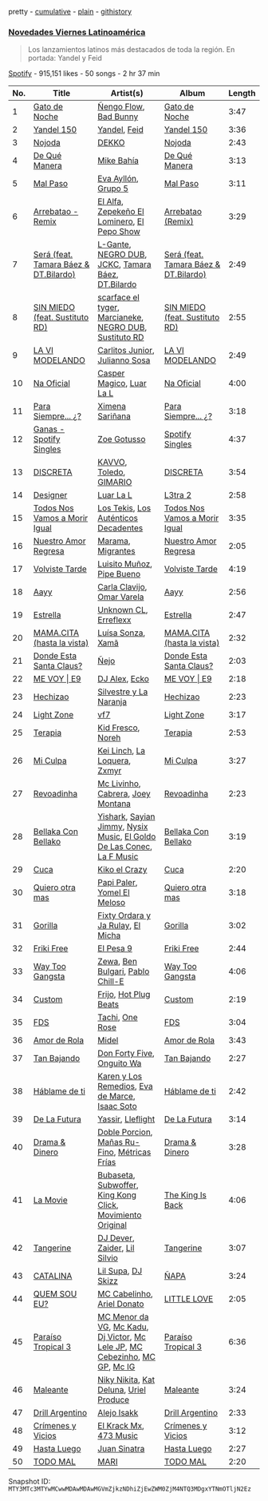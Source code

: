 pretty - [cumulative](/playlists/cumulative/37i9dQZF1DX8O2z77nfMgH.md) - [plain](/playlists/plain/37i9dQZF1DX8O2z77nfMgH) - [githistory](https://github.githistory.xyz/mackorone/spotify-playlist-archive/blob/main/playlists/plain/37i9dQZF1DX8O2z77nfMgH)

### [Novedades Viernes Latinoamérica](https://open.spotify.com/playlist/37i9dQZF1DX8O2z77nfMgH)

> Los lanzamientos latinos más destacados de toda la región\. En portada: Yandel y Feid

[Spotify](https://open.spotify.com/user/spotify) - 915,151 likes - 50 songs - 2 hr 37 min

| No. | Title | Artist(s) | Album | Length |
|---|---|---|---|---|
| 1 | [Gato de Noche](https://open.spotify.com/track/54ELExv56KCAB4UP9cOCzC) | [Ñengo Flow](https://open.spotify.com/artist/12vb80Km0Ew53ABfJOepVz), [Bad Bunny](https://open.spotify.com/artist/4q3ewBCX7sLwd24euuV69X) | [Gato de Noche](https://open.spotify.com/album/2GS2h80Dp8rFdGEa0j0JhH) | 3:47 |
| 2 | [Yandel 150](https://open.spotify.com/track/2oiixB9QMIzhWaHGVlQx4g) | [Yandel](https://open.spotify.com/artist/0eHQ9o50hj6ZDNBt6Ys1sD), [Feid](https://open.spotify.com/artist/2LRoIwlKmHjgvigdNGBHNo) | [Yandel 150](https://open.spotify.com/album/0T4sp7vn9arhvBUAda3foX) | 3:36 |
| 3 | [Nojoda](https://open.spotify.com/track/77HE2OvXZm4Xa78oN8Qi62) | [DEKKO](https://open.spotify.com/artist/6ZvYYrrfpb1Z7kICDyxWQE) | [Nojoda](https://open.spotify.com/album/4uMo3BJ9nCC7Fo5rza2vi4) | 2:43 |
| 4 | [De Qué Manera](https://open.spotify.com/track/3HMlb6Dh9OGr3CjV6IwjEP) | [Mike Bahía](https://open.spotify.com/artist/1phfTBIocBW3UwqcYjaEN6) | [De Qué Manera](https://open.spotify.com/album/6XBq5DhffYApT0TGZAQ9cH) | 3:13 |
| 5 | [Mal Paso](https://open.spotify.com/track/3ATLzTXk6FB0oSpEF0agQX) | [Eva Ayllón](https://open.spotify.com/artist/6AQFORISOneOZkh6r1sGS2), [Grupo 5](https://open.spotify.com/artist/0l8RtvcBMjeOqfgRSVo2d6) | [Mal Paso](https://open.spotify.com/album/5DFYdvezgbfWR5vePPACql) | 3:11 |
| 6 | [Arrebatao \- Remix](https://open.spotify.com/track/5w9QfSM6iY9pPaxOj4ByT4) | [El Alfa](https://open.spotify.com/artist/2oQX8QiMXOyuqbcZEFsZfm), [Zepekeño El Lominero](https://open.spotify.com/artist/4IOdLkM2rliL56j0upeiFG), [El Pepo Show](https://open.spotify.com/artist/12DrMYv3haAHRxjWzxVRFB) | [Arrebatao \(Remix\)](https://open.spotify.com/album/57rARgaqwUYVGpmh0BMSu0) | 3:29 |
| 7 | [Será \(feat\. Tamara Báez & DT.Bilardo\)](https://open.spotify.com/track/6J50I7pW8UQJE8qVT0RSea) | [L\-Gante](https://open.spotify.com/artist/4YYxffPVDFe9XoqqbRW6Bq), [NEGRO DUB](https://open.spotify.com/artist/65VS702SIPGgTpWgTQupMA), [JCKC](https://open.spotify.com/artist/6Sf9Y7eQWVeAioiBobktSu), [Tamara Báez](https://open.spotify.com/artist/0JhK7gnIBytbUEh2PURT8i), [DT.Bilardo](https://open.spotify.com/artist/5kfMU816qY0ujqEt3xIHqR) | [Será \(feat\. Tamara Báez & DT.Bilardo\)](https://open.spotify.com/album/2MQZG90FO0qGdhhajfJsc8) | 2:49 |
| 8 | [SIN MIEDO \(feat\. Sustituto RD\)](https://open.spotify.com/track/4p3CdsLRZYvVgVt1TLOvxD) | [scarface el tyger](https://open.spotify.com/artist/5MlZuriWb6dZV0VFOClFys), [Marcianeke](https://open.spotify.com/artist/5XQWXnMwsvuvCPMneXUbsy), [NEGRO DUB](https://open.spotify.com/artist/65VS702SIPGgTpWgTQupMA), [Sustituto RD](https://open.spotify.com/artist/4bSFqic4EdbcV1wAQ3c75B) | [SIN MIEDO \(feat\. Sustituto RD\)](https://open.spotify.com/album/0pINb4CVdXYmM7GxCxjuKM) | 2:55 |
| 9 | [LA VI MODELANDO](https://open.spotify.com/track/7FzE7Ba9XSjexa1OXfPhgH) | [Carlitos Junior](https://open.spotify.com/artist/0fTQ3jEDT1eDQG3URLTwEo), [Julianno Sosa](https://open.spotify.com/artist/4IC2X34tZmHG3VfTbpzvwL) | [LA VI MODELANDO](https://open.spotify.com/album/7GigXaCn6HFwo9s5uP7uNw) | 2:49 |
| 10 | [Na Oficial](https://open.spotify.com/track/5bWqWZMZQanGyoUvCwAUEA) | [Casper Magico](https://open.spotify.com/artist/1fux65HMCBvfJHqlBc4Nno), [Luar La L](https://open.spotify.com/artist/4axKuDPr6WKcDCyh8vueTY) | [Na Oficial](https://open.spotify.com/album/4BY13m0zpvQaNOWICBWNRR) | 4:00 |
| 11 | [Para Siempre..\. ¿?](https://open.spotify.com/track/4ZqHm4OWOoZOOv5smffU6C) | [Ximena Sariñana](https://open.spotify.com/artist/7plUpXSFcSJUZSiZAoXqr1) | [Para Siempre..\. ¿?](https://open.spotify.com/album/7f2UbbWOm1LZFF7TWzeNnu) | 3:18 |
| 12 | [Ganas \- Spotify Singles](https://open.spotify.com/track/57i3tg8kJYRL13vZqoq0kC) | [Zoe Gotusso](https://open.spotify.com/artist/3XBw8ImFEo86mEB2dYh0vS) | [Spotify Singles](https://open.spotify.com/album/2M8YCuo32nPRMyIXdq6aCX) | 4:37 |
| 13 | [DISCRETA](https://open.spotify.com/track/0OXtFvUypfYoJOBXh9h5Lx) | [KAVVO](https://open.spotify.com/artist/7BxfvnCKOvC4pYttjF1gsO), [Toledo](https://open.spotify.com/artist/0c7soAA3Nv5aaDBMtCy7v4), [GIMARIO](https://open.spotify.com/artist/6dwGGkAr0qfNOa7nPvwPDH) | [DISCRETA](https://open.spotify.com/album/4q4JxBCUJBJ5LMOcaK6Ewd) | 3:54 |
| 14 | [Designer](https://open.spotify.com/track/2EW5P6EjzG8vrZEY1sqeac) | [Luar La L](https://open.spotify.com/artist/4axKuDPr6WKcDCyh8vueTY) | [L3tra 2](https://open.spotify.com/album/5uhDPHXOesUiqGwIp8n5XJ) | 2:58 |
| 15 | [Todos Nos Vamos a Morir Igual](https://open.spotify.com/track/38sa3wVJjWkDwH0EaCaL7C) | [Los Tekis](https://open.spotify.com/artist/0iutktJLkNNtErs8c3EoF6), [Los Auténticos Decadentes](https://open.spotify.com/artist/3HrbmsYpKjWH1lzhad7alj) | [Todos Nos Vamos a Morir Igual](https://open.spotify.com/album/2XhEFbtfY9sVKZVsMq4FOe) | 3:35 |
| 16 | [Nuestro Amor Regresa](https://open.spotify.com/track/17NXlqBKA08Qf6Jt4kpc14) | [Marama](https://open.spotify.com/artist/4GepMkTgrIZECoCC55vqjW), [Migrantes](https://open.spotify.com/artist/48R2gYdPKtfnfKAzhSVPUx) | [Nuestro Amor Regresa](https://open.spotify.com/album/2e5tKhL1WWZa17slG15nyx) | 2:05 |
| 17 | [Volviste Tarde](https://open.spotify.com/track/1N0DeNbKI2PjESx1xUIvbM) | [Luisito Muñoz](https://open.spotify.com/artist/0ajy8rupiCOgvmsOtaG83P), [Pipe Bueno](https://open.spotify.com/artist/4RXxwBtdt6k1YNyyAyiOng) | [Volviste Tarde](https://open.spotify.com/album/5PmEyL1R6hETTJERszjbFe) | 4:19 |
| 18 | [Aayy](https://open.spotify.com/track/1t9ACqzC2bq1Sdbsmz9mB4) | [Carla Clavijo](https://open.spotify.com/artist/4ljl1dpfeJKgNzhTIo6MEj), [Omar Varela](https://open.spotify.com/artist/5xIOUIBQhGFX7HIj8lhdyU) | [Aayy](https://open.spotify.com/album/5zNmydFt8hQTXAicpO8voH) | 2:56 |
| 19 | [Estrella](https://open.spotify.com/track/6eMPfZzSereNHx93IwBMga) | [Unknown CL](https://open.spotify.com/artist/7Jmx248RkeS8Tovjz4x9I8), [Erreflexx](https://open.spotify.com/artist/3Wck1E7AcfrcW3beEPtPaU) | [Estrella](https://open.spotify.com/album/50uhJFB5g6tXPfTBcYH5sw) | 2:47 |
| 20 | [MAMA.CITA \(hasta la vista\)](https://open.spotify.com/track/2m6ZDDrTvDQtKbwNFyI3r5) | [Luísa Sonza](https://open.spotify.com/artist/4PzYKhC14sTJNEr0dzoo0d), [Xamã](https://open.spotify.com/artist/5YwzDz4RJfTiMHS4tdR5Lf) | [MAMA.CITA \(hasta la vista\)](https://open.spotify.com/album/4LphJdIxg6Mf8FzNOa5hbX) | 2:32 |
| 21 | [Donde Esta Santa Claus?](https://open.spotify.com/track/38BCOcrR4MyfLyvRURJNes) | [Ñejo](https://open.spotify.com/artist/2OHKEe204spO7G7NcbeO2o) | [Donde Esta Santa Claus?](https://open.spotify.com/album/3Qv9jCPuhhHpDUp38Twhlg) | 2:03 |
| 22 | [ME VOY \| E9](https://open.spotify.com/track/1PsHzI1j2YdALtsX9N6fP0) | [DJ Alex](https://open.spotify.com/artist/7ygNQCdpQWW7iSWAxDhvhI), [Ecko](https://open.spotify.com/artist/2Jb9jVnCpWkXtoGznFJ6bF) | [ME VOY \| E9](https://open.spotify.com/album/4eTdUnsV9I8vL3mEptSYQk) | 2:18 |
| 23 | [Hechizao](https://open.spotify.com/track/3GN2CxLdV7NO5K6Nnt79Fn) | [Silvestre y La Naranja](https://open.spotify.com/artist/1hE5imhaIrCEKoHLHW9aCO) | [Hechizao](https://open.spotify.com/album/1d4fRjGLEYnhmqhqiMVHBo) | 2:23 |
| 24 | [Light Zone](https://open.spotify.com/track/5NNqDGrDCdEFBQNXZoYZdT) | [vf7](https://open.spotify.com/artist/6bxjoq64Y0HTfMc4GIbpyJ) | [Light Zone](https://open.spotify.com/album/0IeVTWuigUFBLtaL3zQBZC) | 3:17 |
| 25 | [Terapia](https://open.spotify.com/track/4lNqp5wlde1EtSO5q89vub) | [Kid Fresco](https://open.spotify.com/artist/2Mqd2MLJTKaLBG8N5vS5rD), [Noreh](https://open.spotify.com/artist/1JHgX0v8Dx86wpfQkZuJFg) | [Terapia](https://open.spotify.com/album/0Xa8TqM7ZKcFSbwJzK2xCr) | 2:53 |
| 26 | [Mi Culpa](https://open.spotify.com/track/3aiqooyXbuvedyrKLwGYAb) | [Kei Linch](https://open.spotify.com/artist/343DJXR8dV27YepfAS5uGf), [La Loquera](https://open.spotify.com/artist/6CXMmTckIVMgPu5wRX1ECI), [Zxmyr](https://open.spotify.com/artist/7IUaYyqcGB3aU2Tm4s5JY8) | [Mi Culpa](https://open.spotify.com/album/7rfah481Z3YuKQOmUP6RYc) | 3:27 |
| 27 | [Revoadinha](https://open.spotify.com/track/1L8sSIOGwBF1ylXbkqSCRT) | [Mc Livinho](https://open.spotify.com/artist/7me0S5Z40qVWj3gzyK8aC3), [Cabrera](https://open.spotify.com/artist/0f8YWLcN51Um9z8C1fbEr2), [Joey Montana](https://open.spotify.com/artist/3ATyg4fGC9F8trfb0GRWmX) | [Revoadinha](https://open.spotify.com/album/75gsCOrNF1vNfcv0bLyJwT) | 2:23 |
| 28 | [Bellaka Con Bellako](https://open.spotify.com/track/55c3opGmlsz1WlSn4qGdvj) | [Yishark](https://open.spotify.com/artist/2hp2lUfm32mmW4mMlhMQnW), [Sayian Jimmy](https://open.spotify.com/artist/3ZfYo6sKskRv0wOyrZZdAj), [Nysix Music](https://open.spotify.com/artist/5v0eLOwGUJuH1lvPSzw0xD), [El Goldo De Las Conec](https://open.spotify.com/artist/3TcTm7AGTlIJys8Wh7QzBr), [La F Music](https://open.spotify.com/artist/430gMfk1DpvhV50iCBvKbP) | [Bellaka Con Bellako](https://open.spotify.com/album/1q8r9e8xUNx5KvTZpoXRVG) | 3:19 |
| 29 | [Cuca](https://open.spotify.com/track/185juQ66htkJV1aNzeUBUw) | [Kiko el Crazy](https://open.spotify.com/artist/3NpG6SsHaQETkdQVZH6V1E) | [Cuca](https://open.spotify.com/album/7qINSHSAzZRdlDzomEwtcQ) | 2:20 |
| 30 | [Quiero otra mas](https://open.spotify.com/track/3KYYPADeCxQx4voYQEasyk) | [Papi Paler](https://open.spotify.com/artist/4j3A4QCf7RcXgACgFmdJ42), [Yomel El Meloso](https://open.spotify.com/artist/34Y7klgDHuaH1qWA9TJkul) | [Quiero otra mas](https://open.spotify.com/album/57I9C69xgdHNnzXxHaZooK) | 3:18 |
| 31 | [Gorilla](https://open.spotify.com/track/6paRPHlbOo1L1LAY8sIBVR) | [Fixty Ordara y Ja Rulay](https://open.spotify.com/artist/5NHJiPzOi1EFeCB8WBiVKH), [El Micha](https://open.spotify.com/artist/0d7jzRhjOifL8X9hxNvbEn) | [Gorilla](https://open.spotify.com/album/4G67nlYvwqL7FxD2OaMatZ) | 3:02 |
| 32 | [Friki Free](https://open.spotify.com/track/6zhaC3q1peSW9svAAbfTsZ) | [El Pesa 9](https://open.spotify.com/artist/4SrfDao90sWaTLommUn0o0) | [Friki Free](https://open.spotify.com/album/07Eq0SylrMc15bPJrt8E9Y) | 2:44 |
| 33 | [Way Too Gangsta](https://open.spotify.com/track/5vEdfiMboNhMjliLZI6toW) | [Zewa](https://open.spotify.com/artist/0b3v0MjhWKcPxVOhZhofdL), [Ben Bulgari](https://open.spotify.com/artist/2OKp4B9CctxvyhsBX01bqG), [Pablo Chill\-E](https://open.spotify.com/artist/2XcZshqzPKm3iZcmt73R8D) | [Way Too Gangsta](https://open.spotify.com/album/6unk1AqfDseG1oNcXwvXNi) | 4:06 |
| 34 | [Custom](https://open.spotify.com/track/5aiitlNrXhfguFKlq2Bfm8) | [Frijo](https://open.spotify.com/artist/4D2d63igYEdzhzFnxrSow7), [Hot Plug Beats](https://open.spotify.com/artist/1fXCGECRsxOUDi7tj3hifF) | [Custom](https://open.spotify.com/album/6c2EAehxWzBglYJvuBg51j) | 2:19 |
| 35 | [FDS](https://open.spotify.com/track/1dNhL2s3xeSh78LH0yryuK) | [Tachi](https://open.spotify.com/artist/4rGGVLUW4jKwW7HVwTr40U), [One Rose](https://open.spotify.com/artist/1MHEMtd7yYInWAMb7KS6LP) | [FDS](https://open.spotify.com/album/5qTxhtVY2lzqD6Z9ptVQOQ) | 3:04 |
| 36 | [Amor de Rola](https://open.spotify.com/track/6EbwRtuD4kjwvYbz40TPJr) | [Midel](https://open.spotify.com/artist/4EcIU574ksr6mC1GMEOe0p) | [Amor de Rola](https://open.spotify.com/album/75PRnhJgB0T97jgUp5gn4I) | 3:43 |
| 37 | [Tan Bajando](https://open.spotify.com/track/1zw2QH6AwZQCrZ2UhEDJGT) | [Don Forty Five](https://open.spotify.com/artist/10MSXbNvnGF8Hv1VyZdvNT), [Onguito Wa](https://open.spotify.com/artist/5gIa74oRT4LLG0AioLVn6F) | [Tan Bajando](https://open.spotify.com/album/6k2PVJduVsYe9pzkhm51I1) | 2:27 |
| 38 | [Háblame de ti](https://open.spotify.com/track/5TBTps2RwNmenzx11Q0zNS) | [Karen y Los Remedios](https://open.spotify.com/artist/6uSvvhlipeAh7lrqB9VTmv), [Eva de Marce](https://open.spotify.com/artist/1UgwU7ChXfMkwH9t6ivW2E), [Isaac Soto](https://open.spotify.com/artist/2mHbrHlppDiGj9pBxti8fc) | [Háblame de ti](https://open.spotify.com/album/6RCPDTw8Uk9qvC9RZIGjtq) | 2:42 |
| 39 | [De La Futura](https://open.spotify.com/track/205Yi0lgyiYVgG0jpL8hqJ) | [Yassir](https://open.spotify.com/artist/0gO4impF9bswjUblyD7bRF), [Lleflight](https://open.spotify.com/artist/5GpRyfJV04fcnHBDzfVb8V) | [De La Futura](https://open.spotify.com/album/1RmlkUSQoCnjhaU1YjVqp6) | 3:14 |
| 40 | [Drama & Dinero](https://open.spotify.com/track/57YsOfDLCiMUsW7RZWrSce) | [Doble Porcion](https://open.spotify.com/artist/4PLGokgPkAapRsKDwXq408), [Mañas Ru\-Fino](https://open.spotify.com/artist/78rkeQAvjl85yNyLAqEMVe), [Métricas Frías](https://open.spotify.com/artist/10MeG72hSqEKGbUdBowf9k) | [Drama & Dinero](https://open.spotify.com/album/0DTbeQubOGZ6grfy3jgFLZ) | 3:28 |
| 41 | [La Movie](https://open.spotify.com/track/5u1rcgkyH4ewqTaVUI6Ekk) | [Bubaseta](https://open.spotify.com/artist/7AiFAkvE8VYLDdsmLC78ik), [Subwoffer](https://open.spotify.com/artist/0Qsv4mPm5fOiJ6nOFxtZLm), [King Kong Click](https://open.spotify.com/artist/0lTSSQrxOMu4Keh48GrIkX), [Movimiento Original](https://open.spotify.com/artist/50u2mXgysmTttY0BizYWAo) | [The King Is Back](https://open.spotify.com/album/5NfRSBalg4W9v2E01yHRzF) | 4:06 |
| 42 | [Tangerine](https://open.spotify.com/track/1mvfNUB4J4CrHZTZ1vjaeb) | [DJ Dever](https://open.spotify.com/artist/2KDK6LDA8DKphV0wwHb40D), [Zaider](https://open.spotify.com/artist/5Wuz885csKSCJoBNsOSCxz), [Lil Silvio](https://open.spotify.com/artist/0iEsMMMvNaDBX3l61sRkok) | [Tangerine](https://open.spotify.com/album/7w7r82r7j7nDNlOTtRTr2E) | 3:07 |
| 43 | [CATALINA](https://open.spotify.com/track/5XUm8jUqkO6QoFwYYnkUIY) | [Lil Supa](https://open.spotify.com/artist/0qHbO3z6lgLE6ZYCkQBo1K), [DJ Skizz](https://open.spotify.com/artist/1uD648fAShu4AT1hO43EFf) | [ÑAPA](https://open.spotify.com/album/2nfZng23IldMQd09PvJLe9) | 3:24 |
| 44 | [QUEM SOU EU?](https://open.spotify.com/track/6E8KBuOUM9e23f9fyHsDU1) | [MC Cabelinho](https://open.spotify.com/artist/1WQBwwssN6r8DSjUlkyUGW), [Ariel Donato](https://open.spotify.com/artist/7H3XEvrS2PsNzM76MczgHJ) | [LITTLE LOVE](https://open.spotify.com/album/0YSpRv5TQFxz2im8ijEglV) | 2:05 |
| 45 | [Paraíso Tropical 3](https://open.spotify.com/track/1aGFBYrWGHTBzkVlAZvfm5) | [MC Menor da VG](https://open.spotify.com/artist/4maKTxhTIDEnWKra7wEIMR), [Mc Kadu](https://open.spotify.com/artist/21ELc2P2rA3Cu6xw3VWqvv), [Dj Victor](https://open.spotify.com/artist/5kKzlgNRX8FgC6Bni5DNNC), [Mc Lele JP](https://open.spotify.com/artist/1mV9h1AwhRXSjBFcYpajgY), [MC Cebezinho](https://open.spotify.com/artist/5Dz2FizMLqV0Cr3c8uhEcF), [MC GP](https://open.spotify.com/artist/5s27i7oqhNWIcE4HeoVdq0), [Mc IG](https://open.spotify.com/artist/2q9wk5fkeU2C9CgCKdh4AN) | [Paraíso Tropical 3](https://open.spotify.com/album/1yG3V90FwQzFuy8RPxtNmO) | 6:36 |
| 46 | [Maleante](https://open.spotify.com/track/7Mql2NB7Gd8TQ4Bw2fO82y) | [Niky Nikita](https://open.spotify.com/artist/7dX5wKELxt7VltNK3Xousv), [Kat Deluna](https://open.spotify.com/artist/0bOlhT8OcoC1lCpN69NcFP), [Uriel Produce](https://open.spotify.com/artist/1SIghlrGacKWdkAvAgUdPC) | [Maleante](https://open.spotify.com/album/309kQlxTwftmZZxl4j4zxG) | 3:24 |
| 47 | [Drill Argentino](https://open.spotify.com/track/424OLLBTgsAAVFdMxVI08A) | [Alejo Isakk](https://open.spotify.com/artist/2cdoH2XFAhj0LlSo4P2fJJ) | [Drill Argentino](https://open.spotify.com/album/2rAHAmE7ayYV3fJzpyZE6w) | 2:33 |
| 48 | [Crímenes y Vicios](https://open.spotify.com/track/4hThz1IUDaTQmrJrOXtk5Y) | [El Krack Mx](https://open.spotify.com/artist/5ti1sFtNy3wjVTwNFNxH2i), [473 Music](https://open.spotify.com/artist/5RNHJe1xtJ3dKLb28DPT0V) | [Crímenes y Vicios](https://open.spotify.com/album/10x7clfvlPhFQnOPgfoiSk) | 3:12 |
| 49 | [Hasta Luego](https://open.spotify.com/track/0sO1CZLWa4hvNSlOaXReao) | [Juan Sinatra](https://open.spotify.com/artist/7k1jHUZ4OqRGJcOjCQu28Y) | [Hasta Luego](https://open.spotify.com/album/6EfqxfjvB5RbNfHCiOc5jh) | 2:27 |
| 50 | [TODO MAL](https://open.spotify.com/track/19GBa349i8qkPONDTOEVSx) | [MARI](https://open.spotify.com/artist/0og2ubpPFrJOMK9ppv8gGU) | [TODO MAL](https://open.spotify.com/album/5yzeZVZnxPsyTHRb5Gtk7U) | 2:20 |

Snapshot ID: `MTY3MTc3MTYwMCwwMDAwMDAwMGVmZjkzNDhiZjEwZWM0ZjM4NTQ3MDgxYTNmOTljN2Ez`
